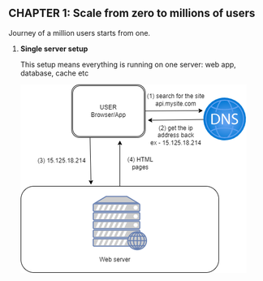 ## **CHAPTER 1: Scale from zero to millions of users**

Journey of a million users starts from one.

1. **Single server setup**

    This setup means everything is running on one server: web app, database, cache etc

    ![single server setup](https://github.com/Adhyayanpradhan/knowledge-base/blob/main/system-design/assets/single-server-setup.png)